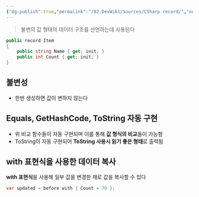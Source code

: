 ```yaml
---
{"dg-publish":true,"permalink":"/02.DevWiki/Sources/CSharp record/","noteIcon":"","updated":"2025-08-17T16:02:44.000+09:00"}
---
```


> 불변의 값 형태의 데이터 구조를 선언하는데 사용된다

```C#
public record Item
{
    public string Name { get; init; }
    public int Count { get; init; }
}
```

## 불변성
* 한번 생성하면 값이 변하지 않는다
## Equals, GetHashCode, ToString 자동 구현
* 위 비교 함수들이 자동 구현되며 이를 통해 **값 형식의 비교**들이 가능함
* ToString이 자동 구현되어 **ToString 사용시 읽기 좋은 형태**로 출력됨
## with 표현식을 사용한 데이터 복사
**with 표현식**을 사용해 일부 값을 변경한 채로 값을 복사할 수 있다
```C#
var updated = before with { Count = 70 };
```
